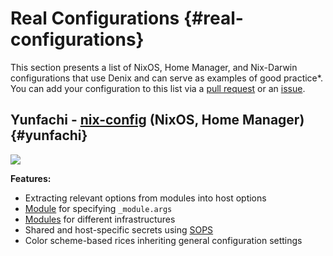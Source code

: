 # Real Configurations {#real-configurations}
This section presents a list of NixOS, Home Manager, and Nix-Darwin configurations that use Denix and can serve as examples of good practice*. You can add your configuration to this list via a [pull request](https://github.com/yunfachi/denix/pulls) or an [issue](https://github.com/yunfachi/denix/issues).

## Yunfachi - [nix-config](https://github.com/yunfachi/nix-config) (NixOS, Home Manager) {#yunfachi}
[![](https://github.com/user-attachments/assets/c7406818-e906-47b0-9a31-6a2d9916e4fa)](https://github.com/user-attachments/assets/c7406818-e906-47b0-9a31-6a2d9916e4fa)

**Features:**

- Extracting relevant options from modules into host options
- [Module](https://github.com/yunfachi/nix-config/blob/master/modules/config/args.nix) for specifying `_module.args`
- [Modules](https://github.com/yunfachi/nix-config/tree/master/modules/infras) for different infrastructures
- Shared and host-specific secrets using [SOPS](https://github.com/getsops/sops)
- Color scheme-based rices inheriting general configuration settings
